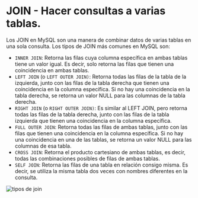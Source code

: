 # JOIN - Hacer consultas a varias tablas.

Los JOIN en MySQL son una manera de combinar datos de varias tablas en una sola consulta. Los tipos de JOIN más comunes en MySQL son:

* `INNER JOIN`: Retorna las filas cuya columna específica en ambas tablas tiene un valor igual. Es decir, solo retorna las filas que tienen una coincidencia en ambas tablas.
* `LEFT JOIN` (o `LEFT OUTER JOIN)`: Retorna todas las filas de la tabla de la izquierda, junto con las filas de la tabla derecha que tienen una coincidencia en la columna específica. Si no hay una coincidencia en la tabla derecha, se retorna un valor NULL para las columnas de la tabla derecha.
* `RIGHT JOIN` (o `RIGHT OUTER JOIN)`: Es similar al LEFT JOIN, pero retorna todas las filas de la tabla derecha, junto con las filas de la tabla izquierda que tienen una coincidencia en la columna específica.
* `FULL OUTER JOIN`: Retorna todas las filas de ambas tablas, junto con las filas que tienen una coincidencia en la columna específica. Si no hay una coincidencia en una de las tablas, se retorna un valor NULL para las columnas de esa tabla.
* `CROSS JOIN`: Retorna el producto cartesiano de ambas tablas, es decir, todas las combinaciones posibles de filas de ambas tablas.
* `SELF JOIN`: Retorna las filas de una tabla en relación consigo misma. Es decir, se utiliza la misma tabla dos veces con nombres diferentes en la consulta.

![tipos de join](https://upload.wikimedia.org/wikipedia/commons/thumb/9/9d/SQL_Joins.svg/2560px-SQL_Joins.svg.png)


